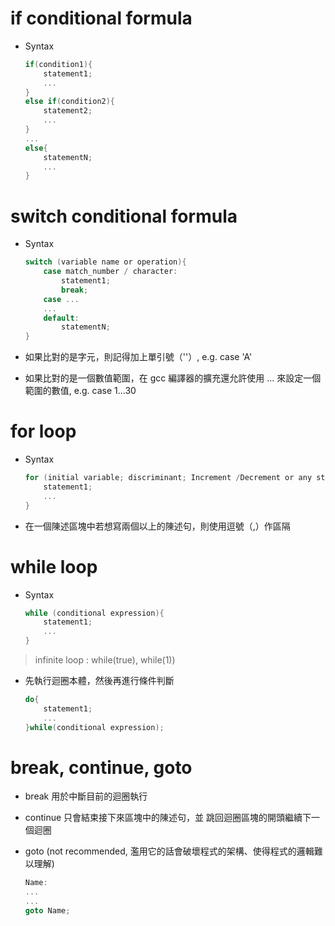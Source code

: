 # if conditional formula

- Syntax

    ```c
	if(condition1){
		statement1;
		...
	}
	else if(condition2){
		statement2;
		...
	}
	...
	else{
		statementN;
		...
	}
    ```

# switch conditional formula

- Syntax

	```c
	switch (variable name or operation){
		case match_number / character:
			statement1;
			break;
		case ...
		...
		default:
			statementN;
	}
	```

- 如果比對的是字元，則記得加上單引號（''）, e.g. case 'A'

- 如果比對的是一個數值範圍，在 gcc 編譯器的擴充還允許使用 ... 來設定一個範圍的數值, e.g. case 1...30

# for loop

- Syntax

	```c	
	for (initial variable; discriminant; Increment /Decrement or any statement){
		statement1;
		...
	}
	```

- 在一個陳述區塊中若想寫兩個以上的陳述句，則使用逗號（,）作區隔

# while loop

- Syntax

	```c
	while (conditional expression){
		statement1;
		...
	}
	```

> infinite loop : while(true), while(1))

- 先執行迴圈本體，然後再進行條件判斷

	```c
	do{
		statement1;
		...
	}while(conditional expression);
	```

# break, continue, goto

-  break 用於中斷目前的迴圈執行

- continue 只會結束接下來區塊中的陳述句，並 跳回迴圈區塊的開頭繼續下一個迴圈

- goto (not recommended, 濫用它的話會破壞程式的架構、使得程式的邏輯難以理解)

	```c
	Name:
	...
	...
	goto Name;
	```